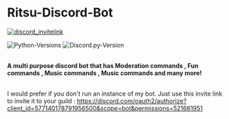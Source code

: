 # Ritsu-Discord-Bot
<a href="https://discord.gg/MAJZ3cz">
    <img src="https://img.shields.io/discord/421796001830010890?color=%237289DA&label=discord&logo=discord&logoColor=white"  alt="discord_invitelink"/>
</a>

![Python-Versions](https://img.shields.io/badge/python-3.7-blue?style=flat-square)
![Discord.py-Version](https://img.shields.io/badge/discord.py-1.3.3-blue?style=flat-square)


<br> **A multi purpose discord bot that has Moderation commands , Fun commands , Music commands , Music commands and many more!** </br>

<br> I would prefer if you don't run an instance of my bot. Just use this invite link to invite it to your guild : https://discord.com/oauth2/authorize?client_id=577140178791956500&scope=bot&permissions=521661951 
